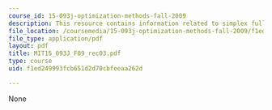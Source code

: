 ```yaml
---
course_id: 15-093j-optimization-methods-fall-2009
description: This resource contains information related to simplex full tableau method.
file_location: /coursemedia/15-093j-optimization-methods-fall-2009/f1ed249993fcb651d2d70cbfeeaa262d_MIT15_093J_F09_rec03.pdf
file_type: application/pdf
layout: pdf
title: MIT15_093J_F09_rec03.pdf
type: course
uid: f1ed249993fcb651d2d70cbfeeaa262d

---
```

None